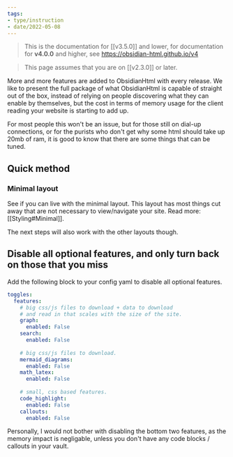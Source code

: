 ```yaml
---
tags:
- type/instruction
- date/2022-05-08
---
```

> This is the documentation for [[v3.5.0]] and lower, for documentation for **v4.0.0** and higher, see https://obsidian-html.github.io/v4

> This page assumes that you are on [[v2.3.0]] or later.

More and more features are added to ObsidianHtml with every release. We like to present the full package of what ObsidianHtml is capable of straight out of the box, instead of relying on people discovering what they can enable by themselves, but the cost in terms of memory usage for the client reading your website is starting to add up. 

For most people this won't be an issue, but for those still on dial-up connections, or for the purists who don't get why some html should take up 20mb of ram, it is good to know that there are some things that can be tuned.

## Quick method
### Minimal layout
See if you can live with the minimal layout. This layout has most things cut away that are not necessary to view/navigate your site. Read more: [[Styling#Minimal]].

The next steps will also work with the other layouts though.

## Disable all optional features, and only turn back on those that you miss
Add the following block to your config yaml to disable all optional features.

``` yaml
toggles:
  features:
	# big css/js files to download + data to download 
	# and read in that scales with the size of the site.
    graph:
      enabled: False
    search:
      enabled: False
      
	# big css/js files to download.
    mermaid_diagrams:
      enabled: False
    math_latex:
      enabled: False
    
    # small, css based features.
    code_highlight:
      enabled: False
    callouts:
      enabled: False
```

Personally, I would not bother with disabling the bottom two features, as the memory impact is negligable, unless you don't have  any code blocks / callouts in your vault.